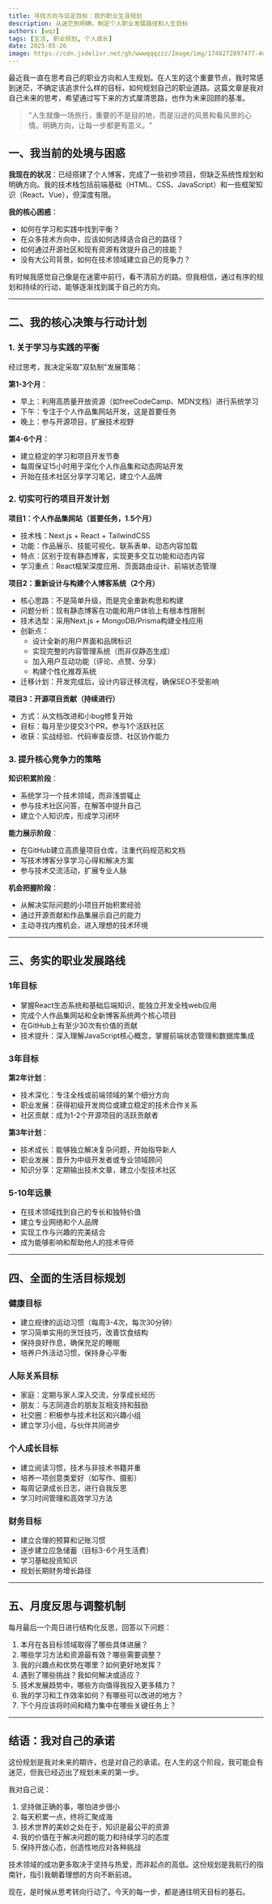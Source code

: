 ```yaml
---
title: 寻找方向与设定目标：我的职业生涯规划
description: 从迷茫到明确，制定个人职业发展路径和人生目标
authors: [wqz]
tags: [生活, 职业规划, 个人成长]
date: 2025-05-26
image: https://cdn.jsdelivr.net/gh/wwwqqqzzz/Image/img/1748272897477-4d5d73aa71e25cb05002f87a59396ed6.png
---
```


最近我一直在思考自己的职业方向和人生规划。在人生的这个重要节点，我时常感到迷茫，不确定该追求什么样的目标，如何规划自己的职业道路。这篇文章是我对自己未来的思考，希望通过写下来的方式厘清思路，也作为未来回顾的基准。

<!-- truncate -->

> "人生就像一场旅行，重要的不是目的地，而是沿途的风景和看风景的心情。明确方向，让每一步都更有意义。" 

## 一、我当前的处境与困惑

**我现在的状况**：已经搭建了个人博客，完成了一些初步项目，但缺乏系统性规划和明确方向。我的技术栈包括前端基础（HTML、CSS、JavaScript）和一些框架知识（React、Vue），但深度有限。

**我的核心困惑**：
- 如何在学习和实践中找到平衡？
- 在众多技术方向中，应该如何选择适合自己的路径？
- 如何通过开源社区和现有资源有效提升自己的技能？
- 没有大公司背景，如何在技术领域建立自己的竞争力？

有时候我感觉自己像是在迷雾中前行，看不清前方的路。但我相信，通过有序的规划和持续的行动，能够逐渐找到属于自己的方向。

---

## 二、我的核心决策与行动计划

### 1. 关于学习与实践的平衡

经过思考，我决定采取"双轨制"发展策略：

**第1-3个月**：
- 早上：利用高质量开放资源（如freeCodeCamp、MDN文档）进行系统学习
- 下午：专注于个人作品集网站开发，这是首要任务
- 晚上：参与开源项目，扩展技术视野

**第4-6个月**：
- 建立稳定的学习和项目开发节奏
- 每周保证15小时用于深化个人作品集和动态网站开发
- 开始在技术社区分享学习笔记，建立个人品牌

### 2. 切实可行的项目开发计划

**项目1：个人作品集网站（首要任务，1.5个月）**
- 技术栈：Next.js + React + TailwindCSS
- 功能：作品展示、技能可视化、联系表单、动态内容加载
- 特点：区别于现有静态博客，实现更多交互功能和动态内容
- 学习重点：React框架深度应用、页面路由设计、前端状态管理

**项目2：重新设计与构建个人博客系统（2个月）**
- 核心思路：不是简单升级，而是完全重新构思和构建
- 问题分析：现有静态博客在功能和用户体验上有根本性限制
- 技术选型：采用Next.js + MongoDB/Prisma构建全栈应用
- 创新点：
  * 设计全新的用户界面和品牌标识
  * 实现完整的内容管理系统（而非仅静态生成）
  * 加入用户互动功能（评论、点赞、分享）
  * 构建个性化推荐系统
- 迁移计划：开发完成后，设计内容迁移流程，确保SEO不受影响

**项目3：开源项目贡献（持续进行）**
- 方式：从文档改进和小bug修复开始
- 目标：每月至少提交3个PR，参与1个活跃社区
- 收获：实战经验、代码审查反馈、社区协作能力

### 3. 提升核心竞争力的策略

**知识积累阶段**：
- 系统学习一个技术领域，而非浅尝辄止
- 参与技术社区问答，在解答中提升自己
- 建立个人知识库，形成学习闭环

**能力展示阶段**：
- 在GitHub建立高质量项目仓库，注重代码规范和文档
- 写技术博客分享学习心得和解决方案
- 参与技术交流活动，扩展专业人脉

**机会把握阶段**：
- 从解决实际问题的小项目开始积累经验
- 通过开源贡献和作品集展示自己的能力
- 主动寻找内推机会，进入理想的技术环境

---

## 三、务实的职业发展路线

### 1年目标

- 掌握React生态系统和基础后端知识，能独立开发全栈web应用
- 完成个人作品集网站和全新博客系统两个核心项目
- 在GitHub上有至少30次有价值的贡献
- 技术提升：深入理解JavaScript核心概念，掌握前端状态管理和数据库集成

### 3年目标

**第2年计划**：
- 技术深化：专注全栈或前端领域的某个细分方向
- 职业发展：获得初级开发岗位或建立稳定的技术合作关系
- 社区贡献：成为1-2个开源项目的活跃贡献者

**第3年计划**：
- 技术成长：能够独立解决复杂问题，开始指导新人
- 职业发展：晋升为中级开发者或专业领域顾问
- 知识分享：定期输出技术文章，建立小型技术社区

### 5-10年远景

- 在技术领域找到自己的专长和独特价值
- 建立专业网络和个人品牌
- 实现工作与兴趣的完美结合
- 成为能够影响和帮助他人的技术导师

---

## 四、全面的生活目标规划

### 健康目标

- 建立规律的运动习惯（每周3-4次，每次30分钟）
- 学习简单实用的烹饪技巧，改善饮食结构
- 保持良好作息，确保充足的睡眠
- 培养户外活动习惯，保持身心平衡

### 人际关系目标

- 家庭：定期与家人深入交流，分享成长经历
- 朋友：与志同道合的朋友互相支持和鼓励
- 社交圈：积极参与技术社区和兴趣小组
- 建立学习小组，与伙伴共同进步

### 个人成长目标

- 建立阅读习惯，技术与非技术书籍并重
- 培养一项创意类爱好（如写作、摄影）
- 每周记录成长日志，进行自我反思
- 学习时间管理和高效学习方法

### 财务目标

- 建立合理的预算和记账习惯
- 逐步建立应急储蓄（目标3-6个月生活费）
- 学习基础投资知识
- 规划长期财务增长路径

---

## 五、月度反思与调整机制

每月最后一个周日进行结构化反思，回答以下问题：

1. 本月在各目标领域取得了哪些具体进展？
2. 哪些学习方法和资源最有效？哪些需要调整？
3. 我的兴趣点和优势在哪里？如何更好地发挥？
4. 遇到了哪些挑战？我如何解决或适应？
5. 技术发展趋势中，哪些方向值得我投入更多精力？
6. 我的学习和工作效率如何？有哪些可以改进的地方？
7. 下个月应该将时间和精力集中在哪些关键任务上？

---

## 结语：我对自己的承诺

这份规划是我对未来的期许，也是对自己的承诺。在人生的这个阶段，我可能会有迷茫，但我已经迈出了规划未来的第一步。

我对自己说：
1. 坚持做正确的事，哪怕进步很小
2. 每天积累一点，终将汇聚成海
3. 技术世界的美妙之处在于，知识是最公平的资源
4. 我的价值在于解决问题的能力和持续学习的态度
5. 保持开放心态，创造性地应对各种挑战

技术领域的成功更多取决于坚持与热爱，而非起点的高低。这份规划是我航行的指南针，指引我朝着理想的方向不断前进。

现在，是时候从思考转向行动了。今天的每一步，都是通往明天目标的基石。 